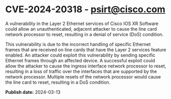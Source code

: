 # CVE-2024-20318 - psirt@cisco.com

A vulnerability in the Layer 2 Ethernet services of Cisco IOS XR Software could allow an unauthenticated, adjacent attacker to cause the line card network processor to reset, resulting in a denial of service (DoS) condition.
 This vulnerability is due to the incorrect handling of specific Ethernet frames that are received on line cards that have the Layer 2 services feature enabled. An attacker could exploit this vulnerability by sending specific Ethernet frames through an affected device. A successful exploit could allow the attacker to cause the ingress interface network processor to reset, resulting in a loss of traffic over the interfaces that are supported by the network processor. Multiple resets of the network processor would cause the line card to reset, resulting in a DoS condition.

**Publish date:** 2024-03-13
